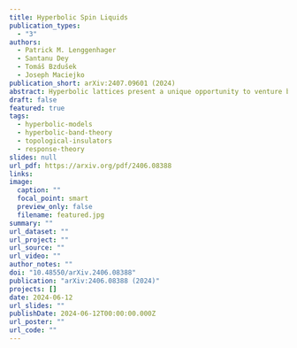 ```yaml
---
title: Hyperbolic Spin Liquids
publication_types:
  - "3"
authors:
  - Patrick M. Lenggenhager
  - Santanu Dey
  - Tomáš Bzdušek
  - Joseph Maciejko
publication_short: arXiv:2407.09601 (2024)
abstract: Hyperbolic lattices present a unique opportunity to venture beyond the conventional paradigm of crystalline many-body physics and explore correlated phenomena in negatively curved space. As a theoretical benchmark for such investigations, we extend Kitaev's spin-1/2 honeycomb model to hyperbolic lattices and exploit their non-Euclidean space-group symmetries to solve the model exactly. We elucidate the ground-state phase diagram on the {8,3} lattice and find a gapped Z2 spin liquid with Abelian anyons, a gapped chiral spin liquid with non-Abelian anyons and chiral edge states, and a compressible spin liquid with low-energy density of states dominated by non-Abelian Bloch states of Majorana fermions.
draft: false
featured: true
tags:
  - hyperbolic-models
  - hyperbolic-band-theory
  - topological-insulators
  - response-theory
slides: null
url_pdf: https://arxiv.org/pdf/2406.08388
links:
image:
  caption: ""
  focal_point: smart
  preview_only: false
  filename: featured.jpg
summary: ""
url_dataset: ""
url_project: ""
url_source: ""
url_video: ""
author_notes: ""
doi: "10.48550/arXiv.2406.08388"
publication: "arXiv:2406.08388 (2024)"
projects: []
date: 2024-06-12
url_slides: ""
publishDate: 2024-06-12T00:00:00.000Z
url_poster: ""
url_code: ""
---
```


